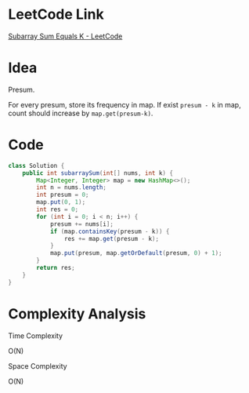 # LeetCode Link

[Subarray Sum Equals K - LeetCode](https://leetcode.com/problems/subarray-sum-equals-k/)

# Idea

Presum.

For every presum, store its frequency in map. If exist `presum - k` in map, count should increase by `map.get(presum-k)`.


# Code

```java
class Solution {
    public int subarraySum(int[] nums, int k) {
        Map<Integer, Integer> map = new HashMap<>();
        int n = nums.length;
        int presum = 0;
        map.put(0, 1);
        int res = 0;
        for (int i = 0; i < n; i++) {
            presum += nums[i];
            if (map.containsKey(presum - k)) {
                res += map.get(presum - k);
            }
            map.put(presum, map.getOrDefault(presum, 0) + 1);
        }
        return res;
    }
}
```

# Complexity Analysis

Time Complexity

O(N)

Space Complexity

O(N)
